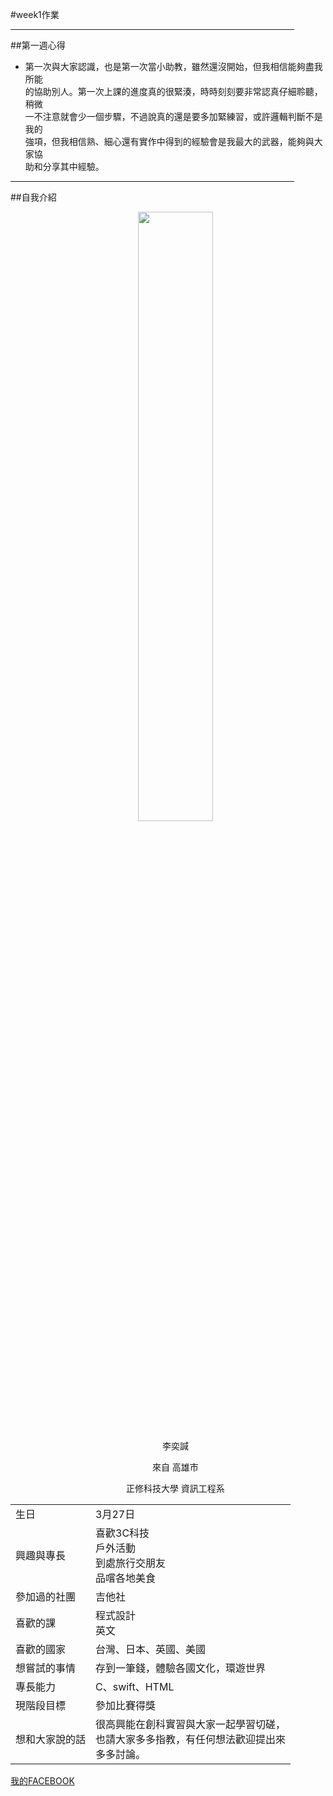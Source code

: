 #week1作業
<!--我是分隔線-->

<hr size="5" align="center" noshade width="90%" color="0000ff">
##第一週心得

*   第一次與大家認識，也是第一次當小助教，雖然還沒開始，但我相信能夠盡我所能<br>
    的協助別人。第一次上課的進度真的很緊湊，時時刻刻要非常認真仔細聆聽，稍微<br>
    一不注意就會少一個步驟，不過說真的還是要多加緊練習，或許邏輯判斷不是我的<br>
    強項，但我相信熟、細心還有實作中得到的經驗會是我最大的武器，能夠與大家協<br>
    助和分享其中經驗。
<!--我是分隔線-->

<hr size="5" align="center" noshade width="90%" color="0000ff">
##自我介紹
<ul>
   <center><img src=https://goo.gl/OTEM1M height="50%" width="50%" /><p>
		李奕諴<p>
        來自 高雄市<p>
        正修科技大學 資訊工程系
    </center>
		
</ul>
<center>
<table border=0 width=450>

<tr>
    <td>生日</td>
    <td>3月27日</td>
<tr>
    <td>興趣與專長</td>
    <td>
        喜歡3C科技<br>
        戶外活動<br>
        到處旅行交朋友<br>
        品嚐各地美食
    </td>
<tr>
    <td>參加過的社團</td>
    <td>吉他社</td>
<tr>
    <td>喜歡的課</td>
    <td>
        程式設計<br>
        英文
    </td>
<tr>
    <td>喜歡的國家</td>
    <td>台灣、日本、英國、美國</td>
<tr>
    <td>想嘗試的事情</td>
    <td>存到一筆錢，體驗各國文化，環遊世界</td>
<tr>
    <td>專長能力</td>
    <td>C、swift、HTML</td>
<tr>
    <td>現階段目標</td>
    <td>參加比賽得獎</td>
<tr>
    <td>想和大家說的話</td>
    <td>
        很高興能在創科實習與大家一起學習切磋，<br>
        也請大家多多指教，有任何想法歡迎提出來<br>
        多多討論。
    </td>

</table>
</center>

[我的FACEBOOK](http://goo.gl/QCKEUc)
<!--這是註解-->


